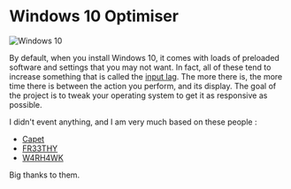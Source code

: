 # Windows 10 Optimiser

![Windows 10](https://upload.wikimedia.org/wikipedia/commons/thumb/0/05/Windows_10_Logo.svg/langfr-1920px-Windows_10_Logo.svg.png)

By default, when you install Windows 10, it comes with loads of preloaded software and settings that you may not want.
In fact, all of these tend to increase something that is called the [input lag](https://en.wikipedia.org/wiki/Input_lag). The more there is, the more time there is between the action you perform, and its display.
The goal of the project is to tweak your operating system to get it as responsive as possible.

I didn't event anything, and I am very much based on these people :
* [Capet](https://www.youtube.com/channel/UCNYDmiDIjVlrEhNyTs62DbQ)
* [FR33THY](https://www.youtube.com/channel/UCzBPlB3pl9FvNfP1Uk4RKaw)
* [W4RH4WK](https://github.com/W4RH4WK/Debloat-Windows-10)

Big thanks to them.
